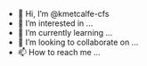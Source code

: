 - 👋 Hi, I’m @kmetcalfe-cfs
- 👀 I’m interested in ...
- 🌱 I’m currently learning ...
- 💞️ I’m looking to collaborate on ...
- 📫 How to reach me ...

<!---
kmetcalfe-cfs/kmetcalfe-cfs is a ✨ special ✨ repository because its `README.md` (this file) appears on your GitHub profile.
You can click the Preview link to take a look at your changes.
--->
